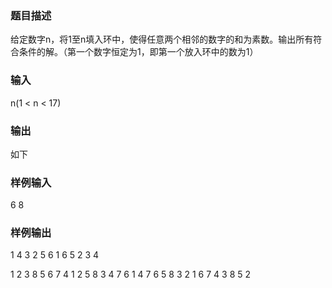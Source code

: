 ### 题目描述

给定数字n，将1至n填入环中，使得任意两个相邻的数字的和为素数。输出所有符合条件的解。（第一个数字恒定为1，即第一个放入环中的数为1）

### 输入

n(1 < n < 17)

### 输出

如下

### 样例输入

6
8

### 样例输出

1 4 3 2 5 6 
1 6 5 2 3 4 

1 2 3 8 5 6 7 4 
1 2 5 8 3 4 7 6 
1 4 7 6 5 8 3 2 
1 6 7 4 3 8 5 2 
